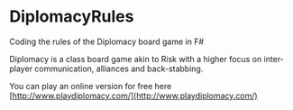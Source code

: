 # DiplomacyRules

Coding the rules of the Diplomacy board game in F#

Diplomacy is a class board game akin to Risk with a higher focus on inter-player communication, alliances and back-stabbing.

You can play an online version for free here [http://www.playdiplomacy.com/](http://www.playdiplomacy.com/)
